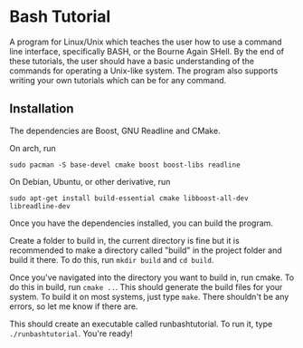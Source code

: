# Bash Tutorial

A program for Linux/Unix which teaches the user how to use a command line interface, specifically BASH, or the Bourne Again SHell. By the end of these tutorials, the user should have a basic understanding of the commands for operating a Unix-like system. The program also supports writing your own tutorials which can be for any command.

## Installation

The dependencies are Boost, GNU Readline and CMake.

On arch, run

`sudo pacman -S base-devel cmake boost boost-libs readline`

On Debian, Ubuntu, or other derivative, run

`sudo apt-get install build-essential cmake libboost-all-dev libreadline-dev`

Once you have the dependencies installed, you can build the program.

Create a folder to build in, the current directory is fine but it is recommended to make a directory called "build" in the project folder and build it there. To do this, run `mkdir build` and `cd build`.

Once you've navigated into the directory you want to build in, run cmake. To do this in build, run `cmake ..`. This should generate the build files for your system. To build it on most systems, just type `make`. There shouldn't be any errors, so let me know if there are.

This should create an executable called runbashtutorial. To run it, type `./runbashtutorial`. You're ready!
